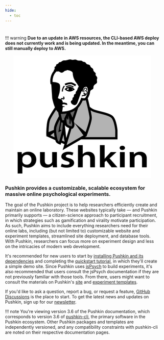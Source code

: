 ```yaml
---
hide:
  - toc
---
```


# <!--- Omit the title (i.e. "Home") --->

!!! warning
    **Due to an update in AWS resources, the CLI-based AWS deploy does not currently work and is being updated. In the meantime, you can still manually deploy to AWS.**

<img src="img/pushkin_bw_w_text.png" height="400" width="450" alt="pushkin logo" style="display: block; margin: 0 auto">

### Pushkin provides a customizable, scalable ecosystem for massive online psychological experiments.

The goal of the Pushkin project is to help researchers efficiently create and maintain an online laboratory. These websites typically take &mdash; and Pushkin primarily supports &mdash; a citizen-science approach to participant recruitment, in which strategies such as gamification and virality motivate participation. As such, Pushkin aims to include everything researchers need for their online labs, including (but not limited to) customizable website and experiment templates, streamlined site deployment, and database tools. With Pushkin, researchers can focus more on experiment design and less on the intricacies of modern web development.

It's recommended for new users to start by [installing Pushkin and its dependencies]() and completing the [quickstart tutorial](), in which they'll create a simple demo site. Since Pushkin uses [jsPsych](https://www.jspsych.org/) to build experiments, it's also recommended that users consult the jsPsych documentation if they are not previously familiar with those tools. From there, users might want to consult the materials on Pushkin's [site]() and [experiment templates]().

If you'd like to ask a question, report a bug, or request a feature, [GitHub Discussions](https://github.com/pushkin-consortium/pushkin/discussions) is the place to start. To get the latest news and updates on Pushkin, sign up for our [newsletter](https://groups.google.com/g/pushkinjs).

!!! note
    You're viewing version 3.6 of the Pushkin documentation, which corresponds to version 3.6 of [pushkin-cli](https://www.npmjs.com/package/pushkin-cli), the primary software in the Pushkin ecosystem. Other Pushkin packages and templates are independently versioned, and any compatibility constraints with pushkin-cli are noted on their respective documentation pages.
